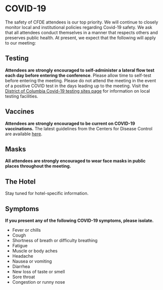 # COVID-19

The safety of CFDE attendees is our top priority.  We will continue to closely monitor local and institutional policies regarding Covid-19 safety. We ask that all attendees conduct themselves in a manner that respects others and preserves public health. At present, we expect that the following will apply to our meeting:  

## Testing 

**Attendees are strongly encouraged to self-administer a lateral flow test each day before entering the conference**. Please allow time to self-test before entering the meeting. Please do not attend the meeting in the event of a positive COVID test in the days leading up to the meeting. Visit the [District of Columbia Covid-19 testing sites page](https://coronavirus.dc.gov/testing) for information on local testing facilities. 

## Vaccines 

**Attendees are strongly encouraged to be current on COVID-19 vaccinations.**  The latest guidelines from the Centers for Disease Control are available [here](https://www.cdc.gov/vaccines/covid-19/downloads/COVID-19-vacc-schedule-at-a-glance-508.pdf).

## Masks 

**All attendees are strongly encouraged to wear face masks in public places throughout the meeting.** 

## The Hotel

Stay tuned for hotel-specific information.

## Symptoms

**If you present any of the following COVID-19 symptoms, please isolate.** 

* Fever or chills
* Cough
* Shortness of breath or difficulty breathing
* Fatigue
* Muscle or body aches
* Headache
* Nausea or vomiting
* Diarrhea
* New loss of taste or smell
* Sore throat
* Congestion or runny nose
